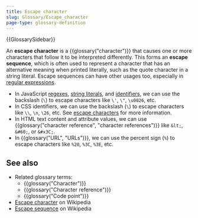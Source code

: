 ```yaml
---
title: Escape character
slug: Glossary/Escape_character
page-type: glossary-definition
---
```


{{GlossarySidebar}}

An **escape character** is a {{glossary("character")}} that causes one or more characters that follow it to be interpreted differently. This forms an **escape sequence**, which is often used to represent a character that has an alternative meaning when printed literally, such as the quote character in a string literal. Escape sequences can have other usages too, especially in [regular expressions](/en-US/docs/Web/JavaScript/Reference/Regular_expressions#escape_sequences).

- In JavaScript [regexes](/en-US/docs/Web/JavaScript/Reference/Regular_expressions/Character_escape), [string literals](/en-US/docs/Web/JavaScript/Reference/Lexical_grammar#string_literals), and [identifiers](/en-US/docs/Web/JavaScript/Reference/Lexical_grammar#identifiers), we can use the backslash (`\`) to escape characters like `\'`, `\"`, `\u0026`, etc.
- In CSS identifiers, we can use the backslash (`\`) to escape characters like `\\`, `\n`, `\26`, etc. See [escape characters](/en-US/docs/Web/CSS/ident#escaping_characters) for more information.
- In HTML text content and attribute values, we can use {{glossary("character reference", "character references")}} like `&lt;`, `&#60;`, or `&#x3C;`.
- In {{glossary("URL", "URLs")}}, we can use the percent sign (`%`) to escape characters like `%20`, `%3C`, `%3E`, etc.

## See also

- Related glossary terms:
  - {{glossary("Character")}}
  - {{glossary("Character reference")}}
  - {{glossary("Code point")}}
- [Escape character](https://en.wikipedia.org/wiki/Escape_character) on Wikipedia
- [Escape sequence](https://en.wikipedia.org/wiki/Escape_sequence) on Wikipedia
